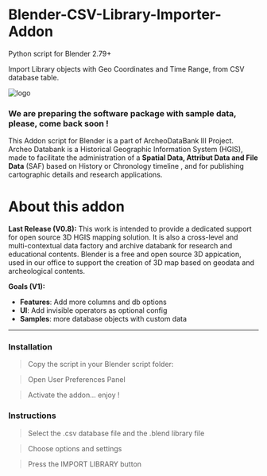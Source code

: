# Blender-CSV-Library-Importer-Addon
Python script for Blender 2.79+

Import Library objects with Geo Coordinates and Time Range, from CSV database table.

![logo](https://github.com/KoreTeknology/Blender-CSV-Library-Importer-Addon/blob/master/media/header_blenderaddon3.jpg)


### We are preparing the software package with sample data, please, come back soon ! ###

This Addon script for Blender is a part of ArcheoDataBank III Project.
Archeo Databank is a Historical Geographic Information System (HGIS), made to facilitate the administration of a <b>Spatial Data, Attribut Data and File Data</b> (SAF) based on History or Chronology timeline , and for publishing cartographic details and research applications.


# About this addon

**Last Release (V0.8):**
This work is intended to provide a dedicated support for open source 3D HGIS mapping solution. 
It is also a cross-level and multi-contextual data factory and archive databank for research and educational contents.
Blender is a free and open source 3D appication, used in our office to support the creation of 3D map based on geodata and archeological contents.

**Goals (V1):**
* **Features**: Add more columns and db options
* **UI**: Add invisible operators as optional config
* **Samples**: more database objects with custom data

***

### Installation ###

> Copy the script in your Blender script folder:

> Open User Preferences Panel

> Activate the addon... enjoy !


### Instructions ###

> Select the .csv database file and the .blend library file

> Choose options and settings

> Press the IMPORT LIBRARY button

